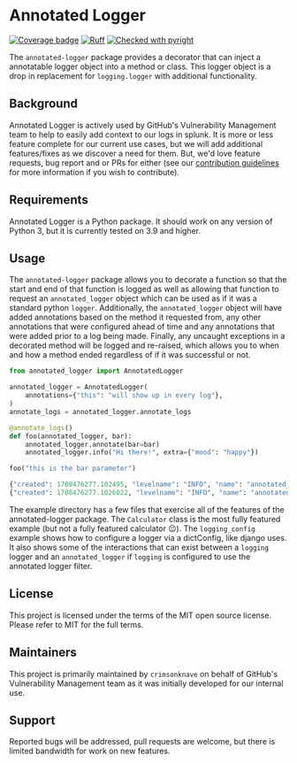 # Annotated Logger

[contribution]: https://github.com/github/annotated-logger/blob/main/CONTRIBUTING.md

[![Coverage badge](https://github.com/github/logger-decorator/raw/python-coverage-comment-action-data/badge.svg)](https://github.com/github/logger-decorator/tree/python-coverage-comment-action-data) [![Ruff](https://img.shields.io/endpoint?url=https://raw.githubusercontent.com/astral-sh/ruff/main/assets/badge/v2.json)](https://github.com/astral-sh/ruff) [![Checked with pyright](https://microsoft.github.io/pyright/img/pyright_badge.svg)](https://microsoft.github.io/pyright/)

The `annotated-logger` package provides a decorator that can inject a annotatable logger object into a method or class. This logger object is a drop in replacement for `logging.logger` with additional functionality.

## Background

Annotated Logger is actively used by GitHub's Vulnerability Management team to help to easily add context to our logs in splunk. It is more or less feature complete for our current use cases, but we will add additional features/fixes as we discover a need for them. But, we'd love feature requests, bug report and or PRs for either (see our [contribution guidelines][contribution] for more information if you wish to contribute).

## Requirements
Annotated Logger is a Python package. It should work on any version of Python 3, but it is currently tested on 3.9 and higher.

## Usage

The `annotated-logger` package allows you to decorate a function so that the start and end of that function is logged as well as allowing that function to request an `annotated_logger` object which can be used as if it was a standard python `logger`. Additionally, the `annotated_logger` object will have added annotations based on the method it requested from, any other annotations that were configured ahead of time and any annotations that were added prior to a log being made. Finally, any uncaught exceptions in a decorated method will be logged and re-raised, which allows you to when and how a method ended regardless of if it was successful or not.

```python
from annotated_logger import AnnotatedLogger

annotated_logger = AnnotatedLogger(
    annotations={"this": "will show up in every log"},
)
annotate_logs = annotated_logger.annotate_logs

@annotate_logs()
def foo(annotated_logger, bar):
    annotated_logger.annotate(bar=bar)
    annotated_logger.info("Hi there!", extra={"mood": "happy"})

foo("this is the bar parameter")

{"created": 1708476277.102495, "levelname": "INFO", "name": "annotated_logger.fe18537a-d293-45d7-83c9-51dab3a4c436", "message": "Hi there!", "mood": "happy", "action": "__main__:foo", "this": "will show up in every log", "bar": "this is the bar parameter", "annotated": true}
{"created": 1708476277.1026022, "levelname": "INFO", "name": "annotated_logger.fe18537a-d293-45d7-83c9-51dab3a4c436", "message": "success", "action": "__main__:foo", "this": "will show up in every log", "bar": "this is the bar parameter", "run_time": "0.0", "success": true, "annotated": true}
```

The example directory has a few files that exercise all of the features of the annotated-logger package. The `Calculator` class is the most fully featured example (but not a fully featured calculator :wink:). The `logging_config` example shows how to configure a logger via a dictConfig, like django uses. It also shows some of the interactions that can exist between a `logging` logger and an `annotated_logger` if `logging` is configured to use the annotated logger filter.

## License

This project is licensed under the terms of the MIT open source license. Please refer to MIT for the full terms.

## Maintainers
This project is primarily maintained by `crimsonknave` on behalf of GitHub's Vulnerability Management team as it was initially developed for our internal use.

## Support

Reported bugs will be addressed, pull requests are welcome, but there is limited bandwidth for work on new features.
